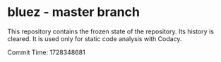 # bluez - master branch

This repository contains the frozen state of the repository.
Its history is cleared. It is used only for static code
analysis with Codacy.

Commit Time: 1728348681
